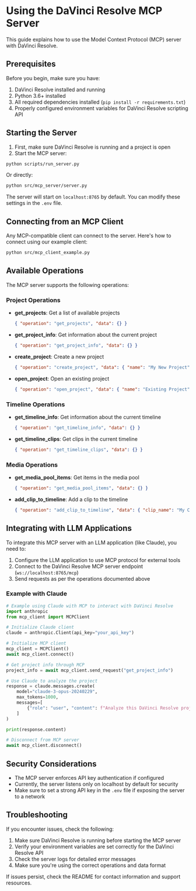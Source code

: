 # Using the DaVinci Resolve MCP Server

This guide explains how to use the Model Context Protocol (MCP) server with DaVinci Resolve.

## Prerequisites

Before you begin, make sure you have:

1. DaVinci Resolve installed and running
2. Python 3.6+ installed
3. All required dependencies installed (`pip install -r requirements.txt`)
4. Properly configured environment variables for DaVinci Resolve scripting API

## Starting the Server

1. First, make sure DaVinci Resolve is running and a project is open
2. Start the MCP server:

```bash
python scripts/run_server.py
```

Or directly:

```bash
python src/mcp_server/server.py
```

The server will start on `localhost:8765` by default. You can modify these settings in the `.env` file.

## Connecting from an MCP Client

Any MCP-compatible client can connect to the server. Here's how to connect using our example client:

```bash
python src/mcp_client_example.py
```

## Available Operations

The MCP server supports the following operations:

### Project Operations

- **get_projects**: Get a list of available projects
  ```json
  { "operation": "get_projects", "data": {} }
  ```

- **get_project_info**: Get information about the current project
  ```json
  { "operation": "get_project_info", "data": {} }
  ```

- **create_project**: Create a new project
  ```json
  { "operation": "create_project", "data": { "name": "My New Project" } }
  ```

- **open_project**: Open an existing project
  ```json
  { "operation": "open_project", "data": { "name": "Existing Project" } }
  ```

### Timeline Operations

- **get_timeline_info**: Get information about the current timeline
  ```json
  { "operation": "get_timeline_info", "data": {} }
  ```

- **get_timeline_clips**: Get clips in the current timeline
  ```json
  { "operation": "get_timeline_clips", "data": {} }
  ```

### Media Operations

- **get_media_pool_items**: Get items in the media pool
  ```json
  { "operation": "get_media_pool_items", "data": {} }
  ```

- **add_clip_to_timeline**: Add a clip to the timeline
  ```json
  { "operation": "add_clip_to_timeline", "data": { "clip_name": "My Clip" } }
  ```

## Integrating with LLM Applications

To integrate this MCP server with an LLM application (like Claude), you need to:

1. Configure the LLM application to use MCP protocol for external tools
2. Connect to the DaVinci Resolve MCP server endpoint (`ws://localhost:8765/mcp`)
3. Send requests as per the operations documented above

### Example with Claude

```python
# Example using Claude with MCP to interact with DaVinci Resolve
import anthropic
from mcp_client import MCPClient

# Initialize Claude client
claude = anthropic.Client(api_key="your_api_key")

# Initialize MCP client
mcp_client = MCPClient()
await mcp_client.connect()

# Get project info through MCP
project_info = await mcp_client.send_request("get_project_info")

# Use Claude to analyze the project
response = claude.messages.create(
    model="claude-3-opus-20240229",
    max_tokens=1000,
    messages=[
        {"role": "user", "content": f"Analyze this DaVinci Resolve project: {project_info}"}
    ]
)

print(response.content)

# Disconnect from MCP server
await mcp_client.disconnect()
```

## Security Considerations

- The MCP server enforces API key authentication if configured
- Currently, the server listens only on localhost by default for security
- Make sure to set a strong API key in the `.env` file if exposing the server to a network

## Troubleshooting

If you encounter issues, check the following:

1. Make sure DaVinci Resolve is running before starting the MCP server
2. Verify your environment variables are set correctly for the DaVinci Resolve API
3. Check the server logs for detailed error messages
4. Make sure you're using the correct operations and data format

If issues persist, check the README for contact information and support resources. 